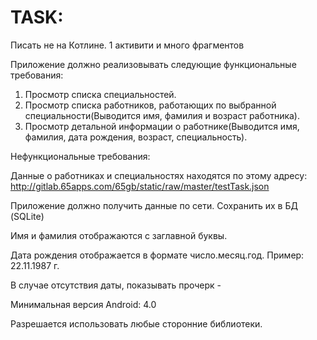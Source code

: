 # TASK:
Писать не на Котлине.
1 активити и много фрагментов

Приложение должно реализовывать следующие функциональные требования:
1. Просмотр списка специальностей.
2. Просмотр списка работников, работающих по выбранной специальности(Выводится имя, фамилия и возраст работника).
3. Просмотр детальной информации о работнике(Выводится имя, фамилия, дата рождения, возраст, специальность).

Нефункциональные требования:

Данные о работниках и специальностях находятся по этому адресу: http://gitlab.65apps.com/65gb/static/raw/master/testTask.json

Приложение должно получить данные по сети. Сохранить их в БД (SQLite)

Имя и фамилия отображаются с заглавной буквы.

Дата рождения отображается в формате число.месяц.год. Пример: 22.11.1987 г.

В случае отсутствия даты, показывать прочерк -

Минимальная версия Android: 4.0

Разрешается использовать любые сторонние библиотеки.
